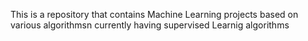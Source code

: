 This is a repository that contains Machine Learning projects based on various algorithmsn currently having supervised Learnig algorithms
